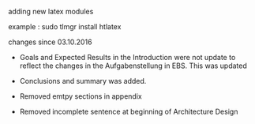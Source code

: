 adding new latex modules

example : 
sudo tlmgr install htlatex

changes since 03.10.2016
 
* Goals and Expected Results in the Introduction were not update to reflect the changes in the Aufgabenstellung in EBS. This was updated

* Conclusions and summary was added.

* Removed emtpy sections in appendix

* Removed incomplete sentence at beginning of Architecture Design